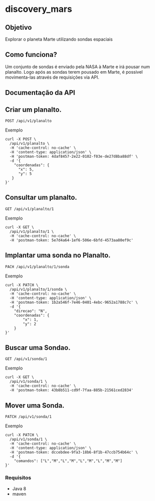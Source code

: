 # discovery_mars

## Objetivo

Explorar o planeta Marte utilizando sondas espaciais

## Como funciona?

Um conjunto de sondas é enviado pela NASA à Marte e irá pousar num planalto. 
Logo após as sondas terem pousado em Marte, é possivel movimenta-las através de requisições via API.


## Documentação da API

## Criar um planalto.
```
POST /api/v1/planalto
```
Exemplo
```
curl -X POST \
  /api/v1/planalto \
  -H 'cache-control: no-cache' \
  -H 'content-type: application/json' \
  -H 'postman-token: 4daf8457-2e22-0102-f03e-de27d8ba88df' \
  -d '{
    "coordenadas": {
      "x": 5,
      "y": 5
   }
}'
```

## Consultar um planalto.
```
GET /api/v1/planalto/1
```
Exemplo
```
curl -X GET \
  /api/v1/planalto/1 \
  -H 'cache-control: no-cache' \
  -H 'postman-token: 5e7d4a64-1ef6-506e-6bfd-4573aa80ef9c'
```

## Implantar uma sonda no Planalto.
```
PACH /api/v1/planalto/1/sonda
```
Exemplo
```
curl -X PATCH \
  /api/v1/planalto/1/sonda \
  -H 'cache-control: no-cache' \
  -H 'content-type: application/json' \
  -H 'postman-token: 1b2a546f-7e46-0401-4ebc-9652a1788c7c' \
  -d '{
	"direcao": "N",
	"coordenadas": {
		"x": 1,
		"y": 2
	}
}'
```
## Buscar uma Sondao.
```
GET /api/v1/sonda/1
```
Exemplo
```
curl -X GET \
  /api/v1/sonda/1 \
  -H 'cache-control: no-cache' \
  -H 'postman-token: 43b8b511-cd9f-7faa-885b-21561ced2834'
```

## Mover uma Sonda.
```
PATCH /api/v1/sonda/1
```
Exemplo
```
curl -X PATCH \
  /api/v1/sonda/1 \
  -H 'cache-control: no-cache' \
  -H 'content-type: application/json' \
  -H 'postman-token: dccebdee-9fa3-18b6-8f1b-47ccb754b64c' \
  -d '{
	"comandos": ["L","M","L","M","L","M","L","M","M"]
}'
```

### Requisitos
- Java 8
- maven
